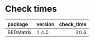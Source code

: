 # Check times

|package   |version | check_time|
|:---------|:-------|----------:|
|BEDMatrix |1.4.0   |       20.6|


